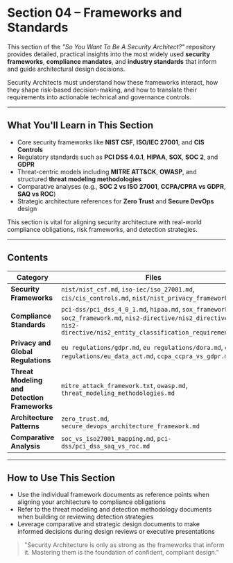 # Section 04 – Frameworks and Standards

This section of the _"So You Want To Be A Security Architect?"_ repository provides detailed, practical insights into the most widely used **security frameworks**, **compliance mandates**, and **industry standards** that inform and guide architectural design decisions.

Security Architects must understand how these frameworks interact, how they shape risk-based decision-making, and how to translate their requirements into actionable technical and governance controls.

---

## What You'll Learn in This Section
- Core security frameworks like **NIST CSF**, **ISO/IEC 27001**, and **CIS Controls**
- Regulatory standards such as **PCI DSS 4.0.1**, **HIPAA**, **SOX**, **SOC 2**, and **GDPR**
- Threat-centric models including **MITRE ATT&CK**, **OWASP**, and structured **threat modeling methodologies**
- Comparative analyses (e.g., **SOC 2 vs ISO 27001**, **CCPA/CPRA vs GDPR**, **SAQ vs ROC**)
- Strategic architecture references for **Zero Trust** and **Secure DevOps** design

This section is vital for aligning security architecture with real-world compliance obligations, risk frameworks, and detection strategies.

---

## Contents

| Category | Files |
|---------|-------|
| **Security Frameworks** | `nist/nist_csf.md`, `iso-iec/iso_27001.md`, `cis/cis_controls.md`, `nist/nist_privacy_framework.md` |
| **Compliance Standards** | `pci-dss/pci_dss_4_0_1.md`, `hipaa.md`, `sox_framework.md`, `soc2_framework.md`, `nis2-directive/nis2_directive.md`, `nis2-directive/nis2_entity_classification_requirements.md` |
| **Privacy and Global Regulations** | `eu regulations/gdpr.md`, `eu regulations/dora.md`, `eu regulations/eu_data_act.md`, `ccpa_ccpra_vs_gdpr.md` |
| **Threat Modeling and Detection Frameworks** | `mitre_attack_framework.txt`, `owasp.md`, `threat_modeling_methodologies.md` |
| **Architecture Patterns** | `zero_trust.md`, `secure_devops_architecture_framework.md` |
| **Comparative Analysis** | `soc_vs_iso27001_mapping.md`, `pci-dss/pci_dss_saq_vs_roc.md` |

---

## How to Use This Section
- Use the individual framework documents as reference points when aligning your architecture to compliance obligations
- Refer to the threat modeling and detection methodology documents when building or reviewing detection strategies
- Leverage comparative and strategic design documents to make informed decisions during design reviews or executive presentations

> "Security Architecture is only as strong as the frameworks that inform it. Mastering them is the foundation of confident, compliant design."

